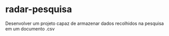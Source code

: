 # radar-pesquisa
Desenvolver um projeto capaz de armazenar dados recolhidos na pesquisa em um documento .csv 
